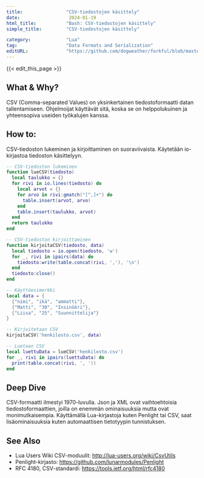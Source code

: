 ```yaml
---
title:                "CSV-tiedostojen käsittely"
date:                  2024-01-19
html_title:           "Bash: CSV-tiedostojen käsittely"
simple_title:         "CSV-tiedostojen käsittely"

category:             "Lua"
tag:                  "Data Formats and Serialization"
editURL:              "https://github.com/dogweather/forkful/blob/master/content/fi/lua/working-with-csv.md"
---
```


{{< edit_this_page >}}

## What & Why?
CSV (Comma-separated Values) on yksinkertainen tiedostoformaatti datan tallentamiseen. Ohjelmoijat käyttävät sitä, koska se on helppolukuinen ja yhteensopiva useiden työkalujen kanssa.

## How to:
CSV-tiedoston lukeminen ja kirjoittaminen on suoraviivaista. Käytetään io-kirjastoa tiedoston käsittelyyn.

```Lua
-- CSV-tiedoston lukeminen
function lueCSV(tiedosto)
  local taulukko = {}
  for rivi in io.lines(tiedosto) do
    local arvot = {}
    for arvo in rivi:gmatch("[^,]+") do
      table.insert(arvot, arvo)
    end
    table.insert(taulukko, arvot)
  end
  return taulukko
end

-- CSV-tiedoston kirjoittaminen
function kirjoitaCSV(tiedosto, data)
  local tiedosto = io.open(tiedosto, 'w')
  for _, rivi in ipairs(data) do
    tiedosto:write(table.concat(rivi, ','), '\n')
  end
  tiedosto:close()
end

-- Käyttöesimerkki
local data = {
  {"nimi", "ikä", "ammatti"},
  {"Matti", "30", "Insinööri"},
  {"Liisa", "25", "Suunnittelija"}
}

-- Kirjoitetaan CSV
kirjoitaCSV('henkilosto.csv', data)

-- Luetaan CSV
local luettuData = lueCSV('henkilosto.csv')
for _, rivi in ipairs(luettuData) do
  print(table.concat(rivi, ', '))
end
```

## Deep Dive
CSV-formaatti ilmestyi 1970-luvulla. Json ja XML ovat vaihtoehtoisia tiedostoformaattien, joilla on enemmän ominaisuuksia mutta ovat monimutkaisempia. Käyttämällä Lua-kirjastoja kuten Penlight tai CSV, saat lisäominaisuuksia kuten automaattisen tietotyypin tunnistuksen.

## See Also
- Lua Users Wiki CSV-moduulit: http://lua-users.org/wiki/CsvUtils
- Penlight-kirjasto: https://github.com/lunarmodules/Penlight
- RFC 4180, CSV-standardi: https://tools.ietf.org/html/rfc4180
